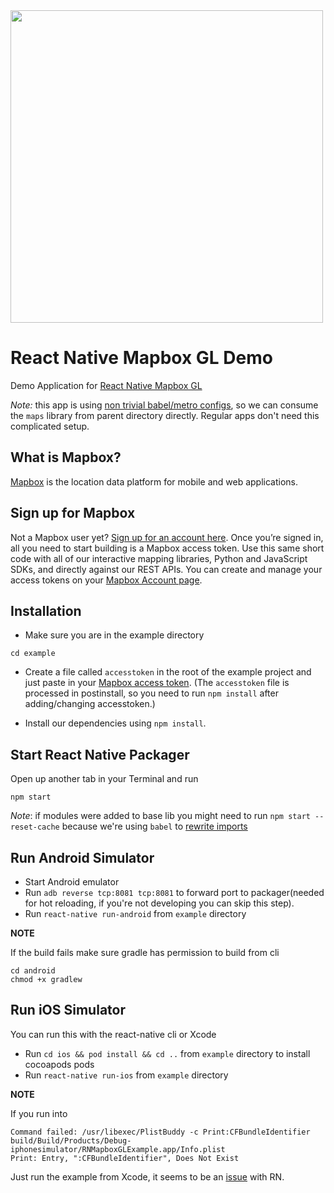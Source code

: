 <a href="https://www.mapbox.com">
  <img src="/assets/mapbox_logo.png" width="500"/>
</a>

# React Native Mapbox GL Demo

Demo Application for [React Native Mapbox GL](../README.md)

*Note:* this app is using [non trivial babel/metro configs](https://github.com/react-native-mapbox-gl/maps/pull/778), so we can consume the `maps` library from parent directory directly. Regular apps don't need this complicated setup.

## What is Mapbox?

[Mapbox](https://www.mapbox.com/) is the location data platform for mobile and web applications.

## Sign up for Mapbox

Not a Mapbox user yet? [Sign up for an account here](https://www.mapbox.com/signup/). Once you’re signed in, all you need to start building is a Mapbox access token. Use this same short code with all of our interactive mapping libraries, Python and JavaScript SDKs, and directly against our REST APIs. You can create and manage your access tokens on your [Mapbox Account page](https://www.mapbox.com/account/).

## Installation

* Make sure you are in the example directory
```
cd example
```
* Create a file called `accesstoken` in the root of the example project and just paste in your [Mapbox access token](https://www.mapbox.com/studio/account/tokens/). (The `accesstoken` file is processed in postinstall, so you need to run `npm install` after adding/changing accesstoken.)

* Install our dependencies using `npm install`.

## Start React Native Packager

Open up another tab in your Terminal and run
```
npm start
```

*Note*: if modules were added to base lib you might need to run `npm start --reset-cache` because we're using `babel` to [rewrite imports](https://github.com/react-native-mapbox-gl/maps/pull/778)

## Run Android Simulator

* Start Android emulator
* Run `adb reverse tcp:8081 tcp:8081` to forward port to packager(needed for hot reloading, if you're not developing you can skip this step).
* Run `react-native run-android` from `example` directory

**NOTE**

If the build fails make sure gradle has permission to build from cli
```
cd android
chmod +x gradlew
```

## Run iOS Simulator

You can run this with the react-native cli or Xcode

* Run `cd ios && pod install && cd ..` from `example` directory to install cocoapods pods
* Run `react-native run-ios` from `example` directory

**NOTE**

If you run into

```
Command failed: /usr/libexec/PlistBuddy -c Print:CFBundleIdentifier build/Build/Products/Debug-iphonesimulator/RNMapboxGLExample.app/Info.plist
Print: Entry, ":CFBundleIdentifier", Does Not Exist
```

Just run the example from Xcode, it seems to be an [issue](https://github.com/facebook/react-native/issues/14423) with RN.
